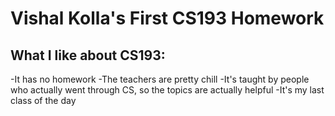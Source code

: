 # Vishal Kolla's First CS193 Homework
## What I like about CS193:
-It has no homework
-The teachers are pretty chill
-It's taught by people who actually went through CS, so the topics are actually helpful
-It's my last class of the day
